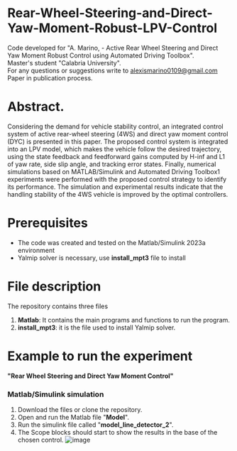 # Rear-Wheel-Steering-and-Direct-Yaw-Moment-Robust-LPV-Control

Code developed for "A. Marino, - Active Rear Wheel Steering and Direct Yaw Moment Robust Control using Automated Driving Toolbox".  
Master's student "Calabria University".  
For any questions or suggestions write to alexismarino0109@gmail.com  
Paper in publication process.


# Abstract.
Considering the demand for vehicle stability control, an integrated control system of active rear-wheel steering (4WS) and direct yaw moment control (DYC) is presented in this paper. The proposed control system is integrated into an LPV model, which makes the vehicle follow the desired trajectory, using the state feedback and feedforward gains computed by H-inf and L1 of yaw rate, side slip angle, and tracking error states. Finally, numerical simulations based on MATLAB/Simulink and Automated Driving Toolbox1 experiments were performed with the proposed control strategy to identify its performance. The simulation and experimental results indicate that the handling stability of the 4WS vehicle is improved by the optimal controllers.


# Prerequisites
- The code was created and tested on the Matlab/Simulink 2023a environment
- Yalmip solver is necessary, use **install_mpt3** file to install 

# File description
The repository contains three files
1. **Matlab**: It contains the main programs and functions to run the program.
2. **install_mpt3**: it is the file used to install Yalmip solver.


# Example to run the experiment  
**"Rear Wheel Steering and Direct Yaw Moment Control"**
### Matlab/Simulink simulation 
1. Download the files or clone the repository. 
2. Open and run the Matlab file "**Model**".
3. Run the simulink file called "**model_line_detector_2**".
4. The Scope blocks should start to show the results in the base of the chosen control.
![image](https://github.com/fercho-0109/Rear-Wheel-Steering-and-Direct-Yaw-Moment-Robust-LPV-Control/assets/40362695/02a752cb-b89d-4233-816f-77db3fb4cae3)



